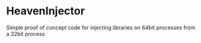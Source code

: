 HeavenInjector
==============

Simple proof of concept code for injecting libraries on 64bit processes from a 32bit process